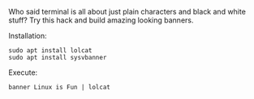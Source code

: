 Who said terminal is all about just plain characters and black and white stuff? Try this hack and build amazing looking banners.


Installation:

```
sudo apt install lolcat
sudo apt install sysvbanner
```

Execute:

```
banner Linux is Fun | lolcat
```
